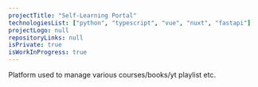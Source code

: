 ```yaml
---
projectTitle: "Self-Learning Portal"
technologiesList: ["python", "typescript", "vue", "nuxt", "fastapi"]
projectLogo: null
repositoryLinks: null
isPrivate: true
isWorkInProgress: true
---
```


Platform used to manage various courses/books/yt playlist etc.
